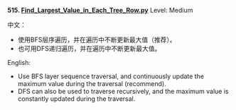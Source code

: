**515. [Find_Largest_Value_in_Each_Tree_Row.py](https://github.com/Kelv1nYu/LeetCode_Practices/blob/master/Code/Find_Largest_Value_in_Each_Tree_Row.py)**      Level: Medium

中文：
* 使用BFS层序遍历，并在遍历中不断更新最大值（推荐）。
* 也可用DFS递归遍历，并在遍历中不断更新最大值。

English:

* Use BFS layer sequence traversal, and continuously update the maximum value during the traversal (recommend).
* DFS can also be used to traverse recursively, and the maximum value is constantly updated during the traversal.